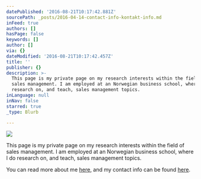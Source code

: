 ```yaml
---
datePublished: '2016-08-21T10:17:42.881Z'
sourcePath: _posts/2016-04-14-contact-info-kontakt-info.md
inFeed: true
authors: []
hasPage: false
keywords: []
author: []
via: {}
dateModified: '2016-08-21T10:17:42.457Z'
title: ''
publisher: {}
description: >-
  This page is my private page on my research interests within the field of
  sales management. I am employed at an Norwegian business school, where I do
  research on, and teach, sales management topics.
inLanguage: null
inNav: false
starred: true
_type: Blurb

---
```

![](https://the-grid-user-content.s3-us-west-2.amazonaws.com/dbc264ea-bd5c-4297-89f6-b584dc5a95b1.jpg)

This page is my private page on my research interests within the field of sales management. I am employed at an Norwegian business school, where I do research on, and teach, sales management topics.

You can read more about me [here][0], and my contact info can be found [here][1].

[0]: https://thegrid.ai/passion-for-sales-management/about-meom-meg "here"
[1]: https://thegrid.ai/passion-for-sales-management/contact-info-kontakt-info "here"